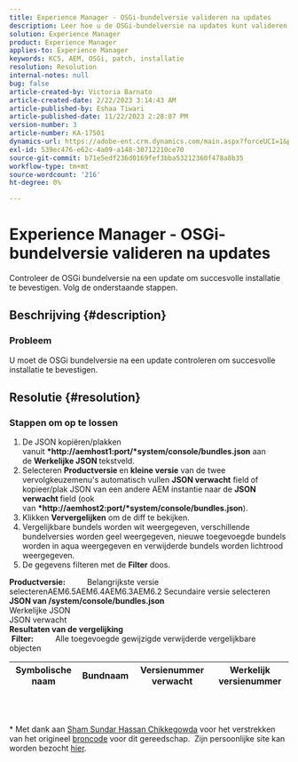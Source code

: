 ```yaml
---
title: Experience Manager - OSGi-bundelversie valideren na updates
description: Leer hoe u de OSGi-bundelversie na updates kunt valideren.
solution: Experience Manager
product: Experience Manager
applies-to: Experience Manager
keywords: KCS, AEM, OSGi, patch, installatie
resolution: Resolution
internal-notes: null
bug: false
article-created-by: Victoria Barnato
article-created-date: 2/22/2023 3:14:43 AM
article-published-by: Eshaa Tiwari
article-published-date: 11/22/2023 2:28:07 PM
version-number: 3
article-number: KA-17501
dynamics-url: https://adobe-ent.crm.dynamics.com/main.aspx?forceUCI=1&pagetype=entityrecord&etn=knowledgearticle&id=b247d608-5fb2-ed11-83fe-6045bd0067ea
exl-id: 539ec476-e62c-4a09-a148-30712210ce70
source-git-commit: b71e5edf236d0169fef3bba53212360f478a8b35
workflow-type: tm+mt
source-wordcount: '216'
ht-degree: 0%

---
```


# Experience Manager - OSGi-bundelversie valideren na updates


Controleer de OSGi bundelversie na een update om succesvolle installatie te bevestigen. Volg de onderstaande stappen.

## Beschrijving {#description}


### Probleem

U moet de OSGi bundelversie na een update controleren om succesvolle installatie te bevestigen.


## Resolutie {#resolution}


### Stappen om op te lossen

1. De JSON kopiëren/plakken vanuit <b>*http://aemhost1:port/*system/console/bundles.json</b> aan de <b>Werkelijke JSON </b>tekstveld.
2. Selecteren <b>Productversie </b>en <b>kleine versie</b> van de twee vervolgkeuzemenu&#39;s automatisch vullen <b>JSON verwacht</b> field<b> </b>of kopieer/plak JSON van een andere AEM instantie naar de <b>JSON verwacht </b>field (ook van <b>*http://aemhost2:port/*system/console/bundles.json</b>).
3. Klikken <b>Ververgelijken</b> om de diff te bekijken.
4. Vergelijkbare bundels worden wit weergegeven, verschillende bundelversies worden geel weergegeven, nieuwe toegevoegde bundels worden in aqua weergegeven en verwijderde bundels worden lichtrood weergegeven.
5. De gegevens filteren met de <b>Filter</b> doos.

<b>Productversie:</b>          Belangrijkste versie selecterenAEM6.5AEM6.4AEM6.3AEM6.2 Secundaire versie selecteren
<b>JSON van /system/console/bundles.json</b><br>Werkelijke JSON <br>JSON verwacht 
 <br><b>Resultaten van de vergelijking</b><br> <b>Filter:</b>          Alle toegevoegde gewijzigde verwijderde vergelijkbare objecten     <br>

| Symbolische naam | Bundnaam | Versienummer verwacht | Werkelijk versienummer |
| --- | --- | --- | --- |

<br> 




\* Met dank aan [Sham Sundar Hassan Chikkegowda](https://www.linkedin.com/in/sham-sundar-hassan-chikkegowda-6b03a517) voor het verstrekken van het origineel [broncode](https://github.com/Schikkeg/schikkeg.github.io/blob/master/tools/coi.html) voor dit gereedschap.  Zijn persoonlijke site kan worden bezocht [hier](https://www.aemstuff.com/).
